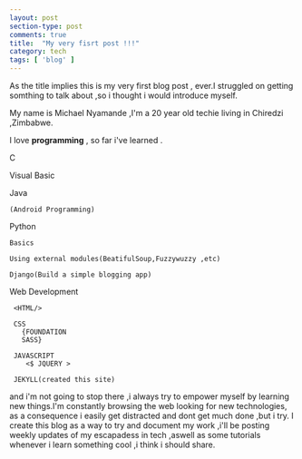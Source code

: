 ```yaml
---
layout: post
section-type: post
comments: true
title:  "My very fisrt post !!!"
category: tech
tags: [ 'blog' ]
---
```


As the title implies this is my very first blog post , ever.I struggled on getting somthing to talk about ,so i thought i would introduce myself.

My name is Michael Nyamande ,I'm a 20 year old techie living in Chiredzi ,Zimbabwe.

I love **programming** , so far i've learned .

C 

Visual Basic 

Java

    (Android Programming)

Python

    Basics

    Using external modules(BeatifulSoup,Fuzzywuzzy ,etc)
    
    Django(Build a simple blogging app)

Web Development

     <HTML/>

     CSS
       {FOUNDATION
       SASS}
     
     JAVASCRIPT
        <$ JQUERY >
     
     JEKYLL(created this site)


and i'm not going to stop there ,i always try to empower myself by learning new things.I'm constantly browsing the web looking for new technologies,
as a consequence i easily get distracted and dont get much done ,but i try. I create this blog as a way to try and document my work ,i'll be posting weekly updates 
of my escapadess in tech ,aswell as some tutorials whenever i learn something cool ,i think i should share.



